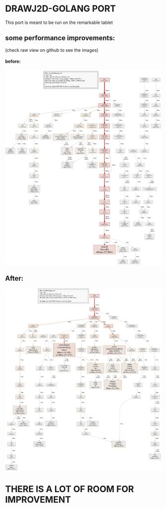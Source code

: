 # DRAWJ2D-GOLANG PORT

This port is meant to be run on the remarkable tablet 

## some performance improvements:

(check raw view on github to see the images)
#### before:
![alt text](remarkablepage/cpu.svg)

## After:
![alt text](remarkablepage/cpu-post.svg)

# THERE IS A LOT OF ROOM FOR IMPROVEMENT